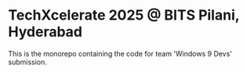 # TechXcelerate 2025 @ BITS Pilani, Hyderabad

This is the monorepo containing the code for team 'Windows 9 Devs' submission.
